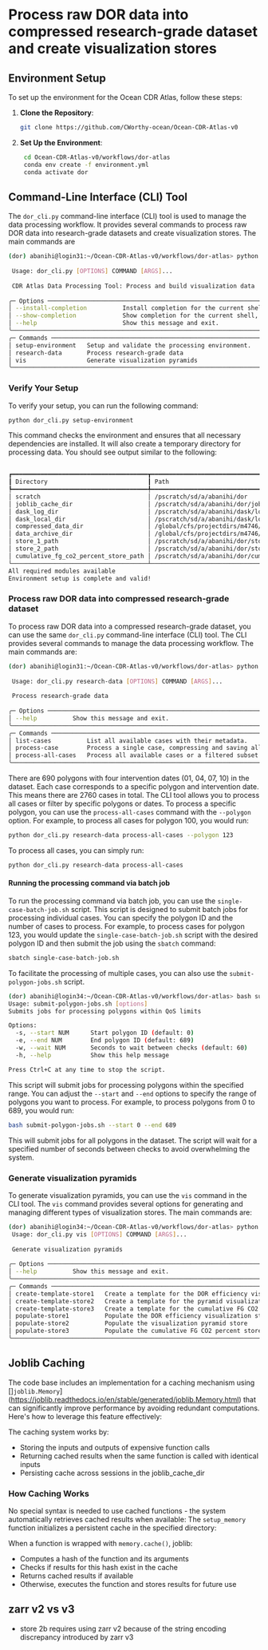 # Process raw DOR data into compressed research-grade dataset and create visualization stores 


## Environment Setup

To set up the environment for the Ocean CDR Atlas, follow these steps:

1. **Clone the Repository**: 
   ```bash
   git clone https://github.com/CWorthy-ocean/Ocean-CDR-Atlas-v0
   ```
2. **Set Up the Environment**: 
   ```bash
    cd Ocean-CDR-Atlas-v0/workflows/dor-atlas
    conda env create -f environment.yml
    conda activate dor
    ```

## Command-Line Interface (CLI) Tool

The `dor_cli.py` command-line interface (CLI) tool is used to manage the data processing workflow. It provides several commands to process raw DOR data into research-grade datasets and create visualization stores. The main commands are

```bash
(dor) abanihi@login31:~/Ocean-CDR-Atlas-v0/workflows/dor-atlas> python dor_cli.py --help
                                                                                                                                                                                                                                                    
 Usage: dor_cli.py [OPTIONS] COMMAND [ARGS]...                                                                                                                                                                                                      
                                                                                                                                                                                                                                                    
 CDR Atlas Data Processing Tool: Process and build visualization data                                                                                                                                                                               
                                                                                                                                                                                                                                                    
╭─ Options ────────────────────────────────────────────────────────────────────────────────────────────────────────────────────────────────────────────────────────────────────────────────────────────────────────────────────────────────────────╮
│ --install-completion          Install completion for the current shell.                                                                                                                                                                          │
│ --show-completion             Show completion for the current shell, to copy it or customize the installation.                                                                                                                                   │
│ --help                        Show this message and exit.                                                                                                                                                                                        │
╰──────────────────────────────────────────────────────────────────────────────────────────────────────────────────────────────────────────────────────────────────────────────────────────────────────────────────────────────────────────────────╯
╭─ Commands ───────────────────────────────────────────────────────────────────────────────────────────────────────────────────────────────────────────────────────────────────────────────────────────────────────────────────────────────────────╮
│ setup-environment   Setup and validate the processing environment.                                                                                                                                                                               │
│ research-data       Process research-grade data                                                                                                                                                                                                  │
│ vis                 Generate visualization pyramids                                                                                                                                                                                              │
╰──────────────────────────────────────────────────────────────────────────────────────────────────────────────────────────────────────────────────────────────────────────────────────────────────────────────────────────────────────────────────╯

```

### Verify Your Setup
To verify your setup, you can run the following command:

```bash
python dor_cli.py setup-environment
```

This command checks the environment and ensures that all necessary dependencies are installed. It will also create a temporary directory for processing data. You should see output similar to the following:

```bash
                                                                            Environment Setup                                                                            
┏━━━━━━━━━━━━━━━━━━━━━━━━━━━━━━━━━━━━━━┳━━━━━━━━━━━━━━━━━━━━━━━━━━━━━━━━━━━━━━━━━━━━━━━━━━━━━━━━━━━━━━━━━━━━━━━━━━━━━━━━━━━━━━━━━━━━━━━━━━━━━━━━━━━━━━━━━━━━┳━━━━━━━━━━━┓
┃ Directory                            ┃ Path                                                                                                               ┃ Status    ┃
┡━━━━━━━━━━━━━━━━━━━━━━━━━━━━━━━━━━━━━━╇━━━━━━━━━━━━━━━━━━━━━━━━━━━━━━━━━━━━━━━━━━━━━━━━━━━━━━━━━━━━━━━━━━━━━━━━━━━━━━━━━━━━━━━━━━━━━━━━━━━━━━━━━━━━━━━━━━━━╇━━━━━━━━━━━┩
│ scratch                              │ /pscratch/sd/a/abanihi/dor                                                                                         │ ✓ Exists  │
│ joblib_cache_dir                     │ /pscratch/sd/a/abanihi/dor/joblib                                                                                  │ ✓ Exists  │
│ dask_log_dir                         │ /pscratch/sd/a/abanihi/dask/logs                                                                                   │ ✓ Exists  │
│ dask_local_dir                       │ /pscratch/sd/a/abanihi/dask/local-dir                                                                              │ ✓ Exists  │
│ compressed_data_dir                  │ /global/cfs/projectdirs/m4746/Datasets/Ocean-CDR-Atlas-v0/DOR-Efficiency-Map/research-grade-compressed/experiments │ ✓ Exists  │
│ data_archive_dir                     │ /global/cfs/projectdirs/m4746/Projects/Ocean-CDR-Atlas-v0/data/archive                                             │ ✓ Exists  │
│ store_1_path                         │ /pscratch/sd/a/abanihi/dor/store1b.zarr                                                                            │ ✗ Missing │
│ store_2_path                         │ /pscratch/sd/a/abanihi/dor/store2.zarr                                                                             │ ✗ Missing │
│ cumulative_fg_co2_percent_store_path │ /pscratch/sd/a/abanihi/dor/cumulative_FG_CO2_percent.zarr                                                          │ ✗ Missing │
└──────────────────────────────────────┴────────────────────────────────────────────────────────────────────────────────────────────────────────────────────┴───────────┘
All required modules available
Environment setup is complete and valid!
```

### Process raw DOR data into compressed research-grade dataset

To process raw DOR data into a compressed research-grade dataset, you can use the same `dor_cli.py` command-line interface (CLI) tool. The CLI provides several commands to manage the data processing workflow. The main commands are:

```bash
(dor) abanihi@login31:~/Ocean-CDR-Atlas-v0/workflows/dor-atlas> python dor_cli.py research-data --help
                                                                                                                                                                                                                                                    
 Usage: dor_cli.py research-data [OPTIONS] COMMAND [ARGS]...                                                                                                                                                                                        
                                                                                                                                                                                                                                                    
 Process research-grade data                                                                                                                                                                                                                        
                                                                                                                                                                                                                                                    
╭─ Options ────────────────────────────────────────────────────────────────────────────────────────────────────────────────────────────────────────────────────────────────────────────────────────────────────────────────────────────────────────╮
│ --help          Show this message and exit.                                                                                                                                                                                                      │
╰──────────────────────────────────────────────────────────────────────────────────────────────────────────────────────────────────────────────────────────────────────────────────────────────────────────────────────────────────────────────────╯
╭─ Commands ───────────────────────────────────────────────────────────────────────────────────────────────────────────────────────────────────────────────────────────────────────────────────────────────────────────────────────────────────────╮
│ list-cases          List all available cases with their metadata.                                                                                                                                                                                │
│ process-case        Process a single case, compressing and saving all associated files.                                                                                                                                                          │
│ process-all-cases   Process all available cases or a filtered subset.                                                                                                                                                                            │
╰──────────────────────────────────────────────────────────────────────────────────────────────────────────────────────────────────────────────────────────────────────────────────────────────────────────────────────────────────────────────────╯
```

There are 690 polygons with four intervention dates (01, 04, 07, 10) in the dataset. Each case corresponds to a specific polygon and intervention date. This means there are 2760 cases in total. The CLI tool allows you to process all cases or filter by specific polygons or dates. To process a specific polygon, you can use the `process-all-cases` command with the `--polygon` option. For example, to process all cases for polygon 100, you would run:

```bash
python dor_cli.py research-data process-all-cases --polygon 123
```


To process all cases, you can simply run:

```bash
python dor_cli.py research-data process-all-cases
```


#### Running the processing command via batch job

To run the processing command via batch job, you can use the `single-case-batch-job.sh` script. This script is designed to submit batch jobs for processing individual cases. You can specify the polygon ID and the number of cases to process. For example, to process cases for polygon 123, you would update the `single-case-batch-job.sh` script with the desired polygon ID and then submit the job using the `sbatch` command:

```bash
sbatch single-case-batch-job.sh
```

To facilitate the processing of multiple cases, you can also use the `submit-polygon-jobs.sh` script. 

```bash
(dor) abanihi@login34:~/Ocean-CDR-Atlas-v0/workflows/dor-atlas> bash submit-polygon-jobs.sh --help
Usage: submit-polygon-jobs.sh [options]
Submits jobs for processing polygons within QoS limits

Options:
  -s, --start NUM      Start polygon ID (default: 0)
  -e, --end NUM        End polygon ID (default: 689)
  -w, --wait NUM       Seconds to wait between checks (default: 60)
  -h, --help           Show this help message

Press Ctrl+C at any time to stop the script.
```

This script will submit jobs for processing polygons within the specified range. You can adjust the `--start` and `--end` options to specify the range of polygons you want to process. For example, to process polygons from 0 to 689, you would run:

```bash
bash submit-polygon-jobs.sh --start 0 --end 689
```
This will submit jobs for all polygons in the dataset. The script will wait for a specified number of seconds between checks to avoid overwhelming the system.

### Generate visualization pyramids

To generate visualization pyramids, you can use the `vis` command in the CLI tool. The `vis` command provides several options for generating and managing different types of visualization stores. The main commands are:

```bash
(dor) abanihi@login34:~/Ocean-CDR-Atlas-v0/workflows/dor-atlas> python dor_cli.py vis --help
 Usage: dor_cli.py vis [OPTIONS] COMMAND [ARGS]...                                                                                                                                                                                                  
                                                                                                                                                                                                                                                    
 Generate visualization pyramids                                                                                                                                                                                                                    
                                                                                                                                                                                                                                                    
╭─ Options ────────────────────────────────────────────────────────────────────────────────────────────────────────────────────────────────────────────────────────────────────────────────────────────────────────────────────────────────────────╮
│ --help          Show this message and exit.                                                                                                                                                                                                      │
╰──────────────────────────────────────────────────────────────────────────────────────────────────────────────────────────────────────────────────────────────────────────────────────────────────────────────────────────────────────────────────╯
╭─ Commands ───────────────────────────────────────────────────────────────────────────────────────────────────────────────────────────────────────────────────────────────────────────────────────────────────────────────────────────────────────╮
│ create-template-store1   Create a template for the DOR efficiency visualization store.                                                                                                                                                           │
│ create-template-store2   Create a template for the pyramid visualization store.                                                                                                                                                                  │
│ create-template-store3   Create a template for the cumulative FG CO2 percent store.                                                                                                                                                              │
│ populate-store1          Populate the DOR efficiency visualization store.                                                                                                                                                                        │
│ populate-store2          Populate the visualization pyramid store                                                                                                                                                                                │
│ populate-store3          Populate the cumulative FG CO2 percent store.                                                                                                                                                                           │
╰──────────────────────────────────────────────────────────────────────────────────────────────────────────────────────────────────────────────────────────────────────────────────────────────────────────────────────────────────────────────────╯

```


## Joblib Caching 


The code base includes an implementation for a caching mechanism using []`joblib.Memory`](https://joblib.readthedocs.io/en/stable/generated/joblib.Memory.html) that can significantly improve performance by avoiding redundant computations. Here's how to leverage this feature effectively:

The caching system works by:

- Storing the inputs and outputs of expensive function calls
- Returning cached results when the same function is called with identical inputs
- Persisting cache across sessions in the joblib_cache_dir


### How Caching Works

No special syntax is needed to use cached functions - the system automatically retrieves cached results when available:
The `setup_memory` function initializes a persistent cache in the specified directory:

When a function is wrapped with `memory.cache()`, joblib:

- Computes a hash of the function and its arguments
- Checks if results for this hash exist in the cache
- Returns cached results if available
- Otherwise, executes the function and stores results for future use


## zarr v2 vs v3 

- store 2b requires using zarr v2 because of the string encoding discrepancy introduced by zarr v3
